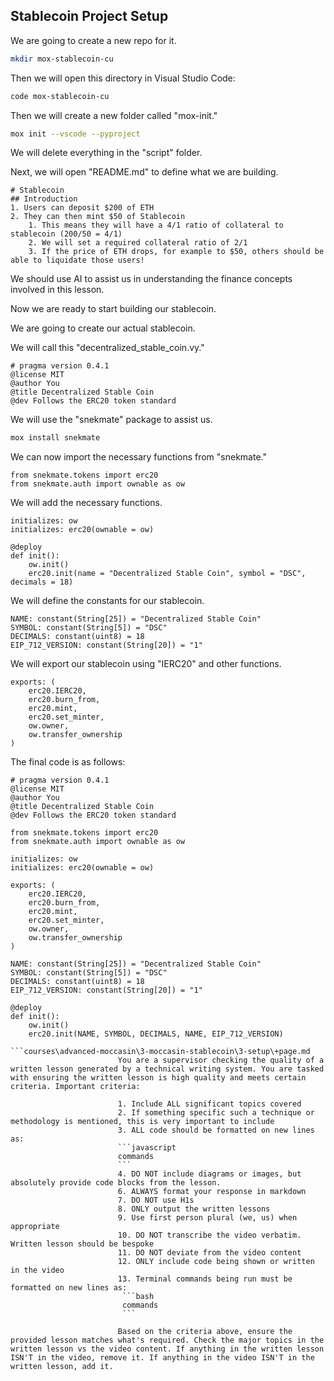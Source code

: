 ## Stablecoin Project Setup

We are going to create a new repo for it.
```bash
mkdir mox-stablecoin-cu
```

Then we will open this directory in Visual Studio Code:
```bash
code mox-stablecoin-cu
```

Then we will create a new folder called "mox-init."
```bash
mox init --vscode --pyproject
```

We will delete everything in the "script" folder.

Next, we will open "README.md" to define what we are building.
```
# Stablecoin
## Introduction
1. Users can deposit $200 of ETH
2. They can then mint $50 of Stablecoin
    1. This means they will have a 4/1 ratio of collateral to stablecoin (200/50 = 4/1)
    2. We will set a required collateral ratio of 2/1
    3. If the price of ETH drops, for example to $50, others should be able to liquidate those users!

```
We should use AI to assist us in understanding the finance concepts involved in this lesson.

Now we are ready to start building our stablecoin.

We are going to create our actual stablecoin.

We will call this "decentralized_stable_coin.vy."

```
# pragma version 0.4.1
@license MIT
@author You
@title Decentralized Stable Coin
@dev Follows the ERC20 token standard
```

We will use the "snekmate" package to assist us.
```bash
mox install snekmate
```

We can now import the necessary functions from "snekmate."
```
from snekmate.tokens import erc20
from snekmate.auth import ownable as ow
```

We will add the necessary functions.
```
initializes: ow
initializes: erc20(ownable = ow)

@deploy
def init():
    ow.init()
    erc20.init(name = "Decentralized Stable Coin", symbol = "DSC", decimals = 18)
```

We will define the constants for our stablecoin.
```
NAME: constant(String[25]) = "Decentralized Stable Coin"
SYMBOL: constant(String[5]) = "DSC"
DECIMALS: constant(uint8) = 18
EIP_712_VERSION: constant(String[20]) = "1"
```

We will export our stablecoin using "IERC20" and other functions.
```
exports: (
    erc20.IERC20,
    erc20.burn_from,
    erc20.mint,
    erc20.set_minter,
    ow.owner,
    ow.transfer_ownership
)
```

The final code is as follows:
```
# pragma version 0.4.1
@license MIT
@author You
@title Decentralized Stable Coin
@dev Follows the ERC20 token standard

from snekmate.tokens import erc20
from snekmate.auth import ownable as ow

initializes: ow
initializes: erc20(ownable = ow)

exports: (
    erc20.IERC20,
    erc20.burn_from,
    erc20.mint,
    erc20.set_minter,
    ow.owner,
    ow.transfer_ownership
)

NAME: constant(String[25]) = "Decentralized Stable Coin"
SYMBOL: constant(String[5]) = "DSC"
DECIMALS: constant(uint8) = 18
EIP_712_VERSION: constant(String[20]) = "1"

@deploy
def init():
    ow.init()
    erc20.init(NAME, SYMBOL, DECIMALS, NAME, EIP_712_VERSION)

```courses\advanced-moccasin\3-moccasin-stablecoin\3-setup\+page.md
                        You are a supervisor checking the quality of a written lesson generated by a technical writing system. You are tasked with ensuring the written lesson is high quality and meets certain criteria. Important criteria:

                        1. Include ALL significant topics covered
                        2. If something specific such a technique or methodology is mentioned, this is very important to include
                        3. ALL code should be formatted on new lines as:
                        ```javascript
                        commands
                        ```
                        4. DO NOT include diagrams or images, but absolutely provide code blocks from the lesson.
                        6. ALWAYS format your response in markdown
                        7. DO NOT use H1s
                        8. ONLY output the written lessons
                        9. Use first person plural (we, us) when appropriate
                        10. DO NOT transcribe the video verbatim. Written lesson should be bespoke
                        11. DO NOT deviate from the video content
                        12. ONLY include code being shown or written in the video
                        13. Terminal commands being run must be formatted on new lines as:
                         ```bash
                         commands
                         ```

                        Based on the criteria above, ensure the provided lesson matches what's required. Check the major topics in the written lesson vs the video content. If anything in the written lesson ISN'T in the video, remove it. If anything in the video ISN'T in the written lesson, add it.
